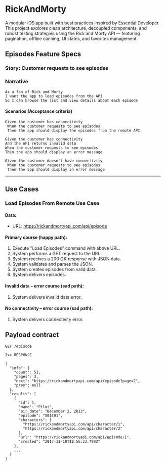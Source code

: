 # RickAndMorty
A modular iOS app built with best practices inspired by Essential Developer. This project explores clean architecture, decoupled components, and robust testing strategies using the Rick and Morty API — featuring pagination, offline caching, UI states, and favorites management.

## Episodes Feature Specs

### Story: Customer requests to see episodes

### Narrative

```
As a fan of Rick and Morty
I want the app to load episodes from the API
So I can browse the list and view details about each episode
```

#### Scenarios (Acceptance criteria)

```
Given the customer has connectivity
 When the customer requests to see episodes
 Then the app should display the episodes from the remote API
```

```
Given the customer has connectivity
And the API returns invalid data
When the customer requests to see episodes
Then the app should display an error message
```

```
Given the customer doesn't have connectivity
 When the customer requests to see episodes
 Then the app should display an error message
```

---

## Use Cases

### Load Episodes From Remote Use Case

#### Data:
- URL: https://rickandmortyapi.com/api/episode

#### Primary course (happy path):
1. Execute "Load Episodes" command with above URL.
2. System performs a GET request to the URL.
3. System receives a 200 OK response with JSON data.
4. System validates and parses the JSON.
5. System creates episodes from valid data.
6. System delivers episodes.
 
#### Invalid data – error course (sad path):
1. System delivers invalid data error.

#### No connectivity – error course (sad path):
1. System delivers connectivity error.


## Payload contract

```
GET /episode

2xx RESPONSE

{
  "info": {
    "count": 51,
    "pages": 3,
    "next": "https://rickandmortyapi.com/api/episode?page=2",
    "prev": null
  },
  "results": [
    {
      "id": 1,
      "name": "Pilot",
      "air_date": "December 2, 2013",
      "episode": "S01E01",
      "characters": [
        "https://rickandmortyapi.com/api/character/1",
        "https://rickandmortyapi.com/api/character/2"
      ],
      "url": "https://rickandmortyapi.com/api/episode/1",
      "created": "2017-11-10T12:56:33.798Z"
    },
    ...
  ]
}
```
